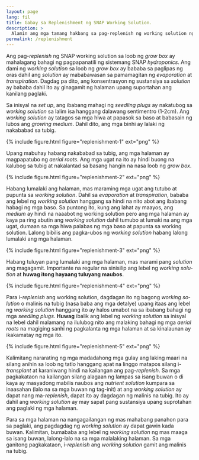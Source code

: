 ```yaml
---
layout: page
lang: fil
title: Gabay sa Replenishment ng SNAP Working Solution.
description: >
  Alamin ang mga tamang hakbang sa pag-replenish ng working solution ng SNAP grow boxes.
permalink: /replenishment
---
```


Ang pag-<i lang="en">replenish</i> ng SNAP working solution sa loob ng <i lang="en">grow box</i>
ay mahalagang bahagi ng pagpapanatili ng sistemang SNAP <i lang="en">hydroponics</i>.
Ang dami ng <i lang="en">working solution</i> sa loob ng <i lang="en">grow box</i>
ay bababa sa paglipas ng oras dahil ang <i lang="en">solution</i> ay mababawasan
sa pamamagitan ng <i lang="en">evaporation</i> at <i lang="en">transpiration</i>.
Dagdag pa dito, ang konsentrasyon ng sustansiya sa <i lang="en">solution</i> ay
bababa dahil ito ay ginagamit ng halaman upang suportahan ang kanilang paglaki.

Sa inisyal na <i lang="en">set up</i>, ang ibabang mahagi ng <i lang="en">
seedling plugs</i> ay nakatubog sa <i lang="en">working solution</i> sa lalim
isa hanggang dalawang sentimentro (1-2cm). Ang <i lang="en">working solution</i>
ay tatagos sa mga hiwa at papasok sa baso at babasain ng lubos ang <i lang="en">
growing medium</i>. Dahil dito, ang mga binhi ay lalaki ng nakababad sa tubig.

{% include figure.html figure="replenishment-1" ext="png" %}

Upang mabuhay habang nakababad sa tubig, ang mga halaman ay magpapatubo ng
<i lang="en">aerial roots</i>. Ang mga ugat na ito ay hindi buong na kalubog
sa tubig at nakalantad sa basang hangin na nasa loob ng <i lang="en">grow box</i>.

{% include figure.html figure="replenishment-2" ext="png" %}

Habang lumalaki ang halaman, mas maraming mga ugat ang tutubo at pupunta sa 
<i lang="en">working solution</i>. Dahil sa <i lang="en">evaporation</i> at
<i lang="en">transpiration</i>, bababa ang lebel ng <i lang="en">working solution</i>
hanggang sa hindi na nito abot ang ibabang habagi ng mga baso. Sa puntong ito,
kung ang lahat ay maayos, ang <i lang="en">medium</i> ay hindi na naaabot ng
working solution pero ang mga halaman ay kaya pa ring abutin ang <i lang="en">
working solution</i> dahil tumubo at lumaki na ang mga ugat, dumaan sa mga hiwa
palabas ng mga baso at papunta sa working solution. Lalong bibilis ang pagka-ubos
ng <i lang="en">working solution</i> habang lalong lumalaki ang mga halaman.

{% include figure.html figure="replenishment-3" ext="png" %}

Habang tuluyan pang lumalaki ang mga halaman, mas marami pang <i lang="en">solution
</i> ang magagamit. Importante na regular na sinisilip ang lebel ng <i lang="en">
working solution</i> at **huwag itong hayaang tuluyang maubos**.

{% include figure.html figure="replenishment-4" ext="png" %}

Para i-<i lang="en">replenish</i> ang working solution, dagdagan ito ng bagong
<i lang="en">working solution</i> o malinis na tubig (nasa baba ang mga detalye)
upang itaas ang lebel ng <i lang="en">working solution</i> hanggang ito ay halos
umabot na sa ibabang bahagi ng mga <i lang="en">seedling plugs</i>. **Huwag**
ibalik ang lebel ng <i lang="en">working solution</i> sa inisyal na lebel dahil
malamang na ilulubog nito ang malaking bahagi ng mga <i lang="en">aerial roots</i>
na magiging sanhi ng pagkalanta ng mga halaman at sa kinalaunan ay ikakamatay ng
mga ito.

{% include figure.html figure="replenishment-5" ext="png" %}

Kalimitang nararating ng mga madadahong mga gulay ang laking maari na silang
anihin sa loob ng tatlo hanggang apat na linggo matapos silang i-<i lang="en">
transplant</i> at karaniwang hindi na kailangan ang pag-<i lang="en">replenish</i>.
Sa mga pagkakataon na kailangan silang alagaan ng lampas sa isang buwan o di
kaya ay masyadong mabilis naubos ang <i lang="en">nutrient solution</i> kumpara
sa inaasahan (lalo na sa mga buwan ng tag-init) at ang <i lang="en">working
solution</i> ay dapat nang ma-<i lang="en">replenish</i>, dapat ito ay dagdagan
ng malinis na tubig. Ito ay dahil ang <i lang="en">working solution</i> ay may
sapat pang sustansiya upang suprotahan ang paglaki ng mga halaman.

Para sa mga halaman na nangagailangan ng mas mahabang panahon para sa paglaki, ang
pagdagdag ng <i lang="en">working solution</i> ay dapat gawin kada buwan. 
Kalimitan, bumababa ang lebel ng <i lang="en">working solution</i> ng mas maaga
sa isang buwan, lalong-lalo na sa mga malalaking halaman. Sa mga ganitong
pagkakataon, i-<i lang="en">replenish</i> ang <i lang="en">working solution</i>
gamit ang malinis na tubig.

